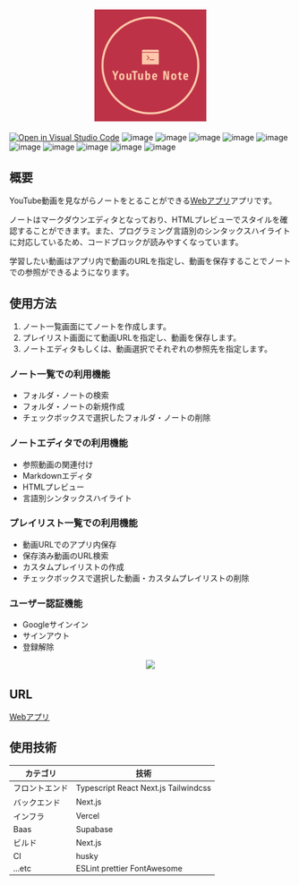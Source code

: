 <h3 align="center">
    <a href="https://chrome.google.com/webstore/detail/repost/ncecccibmoomlikfocmpmidbhiioonlm">
        <img src="/public/logo.png" height="200">
    </a>
</h3>

[![Open in Visual Studio Code](https://img.shields.io/static/v1?logo=visualstudiocode&label=&message=Open%20in%20Visual%20Studio%20Code&labelColor=2c2c32&color=007acc&logoColor=007acc)](https://open.vscode.dev/motsu8/question_post_system)
![image](https://img.shields.io/badge/TypeScript-E2E8F0?logo=typescript)
![image](https://img.shields.io/badge/React-E2E8F0?logo=react)
![image](https://img.shields.io/badge/Next.js-E2E8F0?logo=nextdotjs&logoColor=000000)
![image](https://img.shields.io/badge/Supabase-E2E8F0?logo=supabase)
![image](https://img.shields.io/badge/Markdown-E2E8F0?logo=markdown&logoColor=000000)
![image](https://img.shields.io/badge/FontAwesome-E2E8F0?logo=fontawesome)
![image](https://img.shields.io/badge/tailwindcss-E2E8F0?logo=tailwindcss)
![image](https://img.shields.io/badge/ESLint-E2E8F0?logo=eslint&logoColor=9932cc)
![image](https://img.shields.io/badge/prettier-E2E8F0?logo=prettier)
![image](https://img.shields.io/badge/YouTube-E2E8F0?logo=youtube&logoColor=ff0000)

## 概要
YouTube動画を見ながらノートをとることができる[Webアプリ](https://youtube-note-neon.vercel.app/)アプリです。

ノートはマークダウンエディタとなっており、HTMLプレビューでスタイルを確認することができます。また、プログラミング言語別のシンタックスハイライトに対応しているため、コードブロックが読みやすくなっています。

学習したい動画はアプリ内で動画のURLを指定し、動画を保存することでノートでの参照ができるようになります。

## 使用方法
1. ノート一覧画面にてノートを作成します。
2. プレイリスト画面にて動画URLを指定し、動画を保存します。
3. ノートエディタもしくは、動画選択でそれぞれの参照先を指定します。

### ノート一覧での利用機能
- フォルダ・ノートの検索
- フォルダ・ノートの新規作成
- チェックボックスで選択したフォルダ・ノートの削除

### ノートエディタでの利用機能
- 参照動画の関連付け
- Markdownエディタ
- HTMLプレビュー
- 言語別シンタックスハイライト

### プレイリスト一覧での利用機能
- 動画URLでのアプリ内保存
- 保存済み動画のURL検索
- カスタムプレイリストの作成
- チェックボックスで選択した動画・カスタムプレイリストの削除

### ユーザー認証機能
- Googleサインイン
- サインアウト
- 登録解除


<div align=center>
<img src="demo.gif">
</div>

## URL
[Webアプリ](https://youtube-note-neon.vercel.app/)

## 使用技術
|カテゴリ|技術|
|----|----|
|フロントエンド|Typescript React Next.js Tailwindcss|
|バックエンド|Next.js|
|インフラ|Vercel|
|Baas|Supabase|
|ビルド|Next.js|
|CI|husky|
|...etc|ESLint prettier FontAwesome|